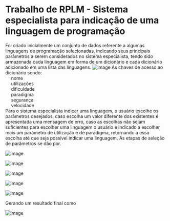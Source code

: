 # Trabalho de RPLM - Sistema especialista para indicação de uma linguagem de programação

Foi criado inicialmente um conjunto de dados referente a algumas linguagens de programação selecionadas, indicando
seus principais parâmetros a serem considerados no sistema especialista, tendo sido armazenada cada linguagem
em forma de um dicionário e cada dicionário adicionado em uma lista das linguagens.
![image](https://user-images.githubusercontent.com/104036146/168493992-9f4b6812-2f07-4f95-a903-23fed50c44f1.png)
As chaves de acesso ao dicionário sendo: <br />
&emsp; nome <br />
&emsp; utilizações <br />
&emsp; dificuldade <br />
&emsp; paradigma <br />
&emsp; segurança <br />
&emsp; velocidade <br />
Para o sistema especialista indicar uma linguagem, o usuário escolhe os parâmetros desejados, caso escolha um valor
diferente dos existentes é apresentada uma mensagem de erro, caso as escolhas não sejam suficientes para escolher uma linguagem
o usuário é indicado a escolher mais um parâmetro de utilização e de paradigma, retornando a essa escolha até que seja possível
indicar uma linguagem. As etapas de seleção de parâmetros se dão por.

![image](https://user-images.githubusercontent.com/104036146/168494543-2ed84a86-4128-4622-b6b2-deb49cc09613.png)

![image](https://user-images.githubusercontent.com/104036146/168494561-6bbb46ac-4672-43fb-9e40-5d8fc6cea096.png)

![image](https://user-images.githubusercontent.com/104036146/168494567-b0a7f0bb-cc5d-4459-a600-e882675e2cfe.png)

![image](https://user-images.githubusercontent.com/104036146/168494577-48d08332-d4b5-481b-9807-19c4276d8f5f.png)

![image](https://user-images.githubusercontent.com/104036146/168494595-31451a54-a1f8-4a8c-aafb-f71cb3636634.png)

Gerando um resultado final como

![image](https://user-images.githubusercontent.com/104036146/168494457-e461a565-b9d8-40da-a9d8-28c897e182d5.png)

